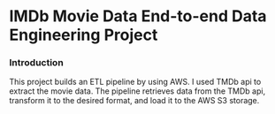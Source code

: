 # IMDb Movie Data End-to-end Data Engineering Project
### Introduction
This project builds an ETL pipeline by using AWS. I used TMDb api to extract the movie data. The pipeline retrieves data from the TMDb api, transform it to the desired format, and load it to the AWS S3 storage. 


